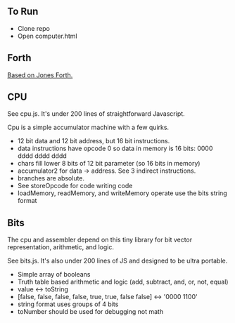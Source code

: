 

To Run
------
- Clone repo
- Open computer.html


Forth
-----

[Based on Jones Forth.](https://github.com/nornagon/jonesforth/blob/master/jonesforth.S)



CPU
---

See cpu.js. It's under 200 lines of straightforward Javascript.

Cpu is a simple accumulator machine with a few quirks.

- 12 bit data and 12 bit address, but 16 bit instructions.
- data instructions have opcode 0 so data in memory is 16 bits: 0000 dddd dddd dddd
- chars fill lower 8 bits of 12 bit parameter (so 16 bits in memory)
- accumulator2 for data -> address. See 3 indirect instructions.
- branches are absolute.
- See storeOpcode for code writing code
- loadMemory, readMemory, and writeMemory operate use the bits string format

Bits
----

The cpu and assembler depend on this tiny library for bit vector representation,
arithmetic, and logic.

See bits.js. It's also under 200 lines of JS and designed to be ultra portable.

- Simple array of booleans
- Truth table based arithmetic and logic (add, subtract, and, or, not, equal)
- value <-> toString
- [false, false, false, false, true, true, false false] <-> '0000 1100'
- string format uses groups of 4 bits
- toNumber should be used for debugging not math